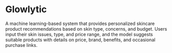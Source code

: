 # Glowlytic
A machine learning-based system that provides personalized skincare product recommendations based on skin type, concerns, and budget. Users input their skin issues, type, and price range, and the model suggests suitable products with details on price, brand, benefits, and occasional purchase links. 
